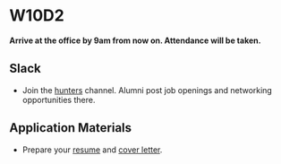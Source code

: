 # W10D2
**Arrive at the office by 9am from now on. Attendance will be taken.**

## Slack
* Join the [hunters][hunters] channel. Alumni post job openings and networking opportunities there.

## Application Materials
* Prepare your [resume][resume] and [cover letter][cover-letter].

[job-app-materials-reviews]: ../self-presentation/job_app_materials_reviews.md


[resume]: ../self-presentation/resume.md
[cover-letter]: ../self-presentation/cover_letter.md
[hunters]: https://app-academy.slack.com/messages/hunters
